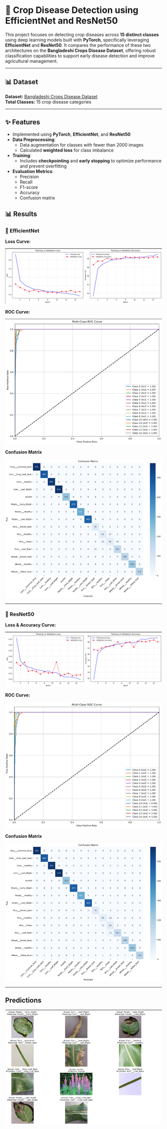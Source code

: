 # 🌾 Crop Disease Detection using EfficientNet and ResNet50

This project focuses on detecting crop diseases across **15 distinct classes** using deep learning models built with **PyTorch**, specifically leveraging **EfficientNet** and **ResNet50**. It compares the performance of these two architectures on the **Bangladeshi Crops Disease Dataset**, offering robust classification capabilities to support early disease detection and improve agricultural management.

---

## 📊 Dataset

**Dataset:** [Bangladeshi Crops Disease Dataset](https://www.kaggle.com/datasets/nafishamoin/bangladeshi-crops-disease-dataset)  
**Total Classes:** 15 crop disease categories

---

## ✨ Features

- Implemented using **PyTorch**, **EfficientNet**, and **ResNet50**
- **Data Preprocessing**:
  - Data augmentation for classes with fewer than 2000 images
  - Calculated **weighted loss** for class imbalance
- **Training**:
  - Includes **checkpointing** and **early stopping** to optimize performance and prevent overfitting
- **Evaluation Metrics**:
  - Precision
  - Recall
  - F1-score
  - Accuracy
  - Confusion matrix




## 📊 Results

### 🔷 EfficientNet

**Loss Curve:**

![EfficientNet Loss & Accuracy Curve](https://github.com/mushfiq525/Crop-Disease-Detection/blob/main/Crop%20disease%20detection%20EfficientNet/images/loss%26accuracy.png)

**ROC Curve:**

![EfficientNet ROC Curve](https://github.com/mushfiq525/Crop-Disease-Detection/blob/main/Crop%20disease%20detection%20EfficientNet/images/roc.png)

**Confusion Matrix**

![EfficientNet Confusion Matrix](https://github.com/mushfiq525/Crop-Disease-Detection/blob/main/Crop%20disease%20detection%20EfficientNet/images/confusion%20matrix.png)

---

### 🔶 ResNet50

**Loss & Accuracy Curve:**

![ResNet50 Loss Curve](https://github.com/mushfiq525/Crop-Disease-Detection/blob/main/Crop%20disease%20detection%20ResNet50/imgs/Screenshot%202025-05-25%20133854.png)

**ROC Curve:**

![ResNet50 ROC Curve](https://github.com/mushfiq525/Crop-Disease-Detection/blob/main/Crop%20disease%20detection%20ResNet50/imgs/roc.png)

**Confusion Matrix**

![ResNet50 Confusion Matrix](https://github.com/mushfiq525/Crop-Disease-Detection/blob/main/Crop%20disease%20detection%20ResNet50/imgs/conf%20matrix.png)

---

## Predictions

![Predictions](https://github.com/mushfiq525/Crop-Disease-Detection/blob/main/Crop%20disease%20detection%20EfficientNet/images/pred.png)



